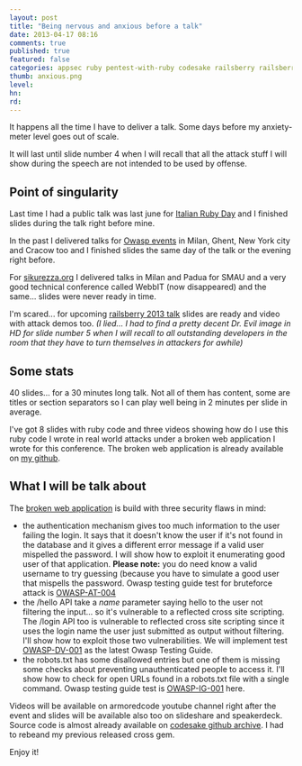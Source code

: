 ```yaml
---
layout: post
title: "Being nervous and anxious before a talk"
date: 2013-04-17 08:16
comments: true
published: true
featured: false
categories: appsec ruby pentest-with-ruby codesake railsberry railsberry2013 talk self simple-life
thumb: anxious.png
level:
hn: 
rd: 
---
```

It happens all the time I have to deliver a talk. Some days before my
anxiety-meter level goes out of scale.

It will last until slide number 4 when I will recall that all the attack stuff
I will show during the speech are not intended to be used by offense.

<!-- more -->

## Point of singularity
Last time I had a public talk was last june for [Italian Ruby Day](http://rubyday.it) 
and I finished slides during the talk right before mine.

In the past I delivered talks for [Owasp events](http://www.owasp.org) in
Milan, Ghent, New York city and Cracow too and I finished slides the same day
of the talk or the evening right before.

For [sikurezza.org](http://sikurezza.org) I delivered talks in Milan and Padua
for SMAU and a very good technical conference called WebbIT (now disappeared)
and the same... slides were never ready in time.

I'm scared... for upcoming [railsberry 2013 talk](http://railsberry.com) slides
are ready and video with attack demos too.
_(I lied... I had to find a pretty decent Dr. Evil image in HD for slide number
5 when I will recall to all outstanding developers in the room that they have
to turn themselves in attackers for awhile)_

## Some stats
40 slides... for a 30 minutes long talk. Not all of them has content, some are
titles or section separators so I can play well being in 2 minutes per slide in
average.

I've got 8 slides with ruby code and three videos showing how do I use this
ruby code I wrote in real world attacks under a broken web application I wrote
for this conference.
The broken web application is already available on 
[my github](https://github.com/thesp0nge/railsberry2013). 

## What I will be talk about
The [broken web application](https://github.com/thesp0nge/railsberry2013) is build with three security flaws in mind:

* the authentication mechanism gives too much information to the user failing
  the login. It says that it doesn't know the user if it's not found in the
  database and it gives a different error message if a valid user mispelled the
  password. I will show how to exploit it enumerating good user of that
  application. **Please note:** you do need know a valid username to try guessing
  (because you have to simulate a good user that mispells the password.
  Owasp testing guide test for bruteforce attack is
  [OWASP-AT-004](https://www.owasp.org/index.php/Testing_for_Brute_Force_\(OWASP-AT-004\))
* the /hello API take a _name_ parameter saying hello to the user not filtering
  the input... so it's vulnerable to a reflected cross site scripting.
  The /login API too is vulnerable to reflected cross site scripting since it
  uses the login name the user just submitted as output without filtering.
  I'll show how to exploit those two vulnerabilities.
  We will implement test
  [OWASP-DV-001](https://www.owasp.org/index.php/Testing_for_Reflected_Cross_site_scripting_\(OWASP-DV-001\))
  as the latest Owasp Testing Guide.
* the robots.txt has some disallowed entries but one of them is missing some
  checks about preventing unauthenticated people to access it. I'll show how to
  check for open URLs found in a robots.txt file with a single command.
  Owasp testing guide test is
  [OWASP-IG-001](https://www.owasp.org/index.php/Testing:_Spiders,_Robots,_and_Crawlers_\(OWASP-IG-001\))
  here.

Videos will be available on armoredcode youtube channel right after the event
and slides will be available also too on slideshare and speakerdeck. Source
code is almost already available on [codesake github archive](https://github.com/codesake). 
I had to rebeand my previous released cross gem.

Enjoy it!
